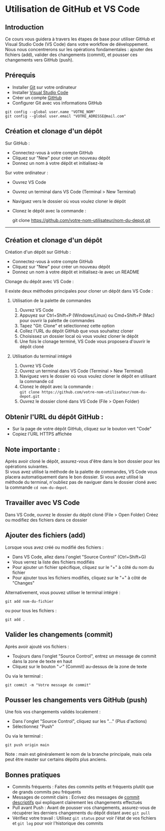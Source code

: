 # Utilisation de GitHub et VS Code

## Introduction

Ce cours vous guidera à travers les étapes de base pour utiliser GitHub et Visual Studio Code (VS Code) dans votre workflow de développement. Nous nous concentrerons sur les opérations fondamentales : ajouter des fichiers (add), valider des changements (commit), et pousser ces changements vers GitHub (push).

## Prérequis

- Installer [Git](https://git-scm.com/downloads) sur votre ordinateur
- Installer [Visual Studio Code](https://code.visualstudio.com/download)
- Créer un compte [GitHub](https://github.com/)
- Configurer Git avec vos informations GitHub  

```
git config --global user.name "VOTRE_NOM"
git config --global user.email "VOTRE_ADRESSE@mail.com"
```


## Création et clonage d'un dépôt

Sur GitHub :

- Connectez-vous à votre compte GitHub
- Cliquez sur "New" pour créer un nouveau dépôt
- Donnez un nom à votre dépôt et initialisez-le

Sur votre ordinateur :

- Ouvrez VS Code
- Ouvrez un terminal dans VS Code (Terminal > New Terminal)
- Naviguez vers le dossier où vous voulez cloner le dépôt
- Clonez le dépôt avec la commande :

    git clone https://github.com/votre-nom-utilisateur/nom-du-depot.git

---
## Création et clonage d'un dépôt

Création d'un dépôt sur GitHub :

 - Connectez-vous à votre compte GitHub
 - Cliquez sur "New" pour créer un nouveau dépôt
 - Donnez un nom à votre dépôt et initialisez-le avec un README

Clonage du dépôt avec VS Code :  

Il existe deux méthodes principales pour cloner un dépôt dans VS Code :

1. Utilisation de la palette de commandes

    1. Ouvrez VS Code
    2. Appuyez sur Ctrl+Shift+P (Windows/Linux) ou Cmd+Shift+P (Mac) pour ouvrir la palette de commandes
    3. Tapez "Git: Clone" et sélectionnez cette option
    4. Collez l'URL du dépôt GitHub que vous souhaitez cloner
    5. Choisissez un dossier local où vous voulez cloner le dépôt
    6. Une fois le clonage terminé, VS Code vous proposera d'ouvrir le dépôt cloné

2. Utilisation du terminal intégré

    1. Ouvrez VS Code
    2. Ouvrez un terminal dans VS Code (Terminal > New Terminal)
    3. Naviguez vers le dossier où vous voulez cloner le dépôt en utilisant la commande cd
    4. Clonez le dépôt avec la commande :  
    `git clone https://github.com/votre-nom-utilisateur/nom-du-depot.git`
    5. Ouvrez le dossier cloné dans VS Code (File > Open Folder)

## Obtenir l'URL du dépôt GitHub :

 - Sur la page de votre dépôt GitHub, cliquez sur le bouton vert "Code"
 - Copiez l'URL HTTPS affichée

## Note importante :

Après avoir cloné le dépôt, assurez-vous d'être dans le bon dossier pour les opérations suivantes.  
Si vous avez utilisé la méthode de la palette de commandes, VS Code vous placera automatiquement dans le bon dossier. Si vous avez utilisé la méthode du terminal, n'oubliez pas de naviguer dans le dossier cloné avec la commande `cd nom-du-depot`.

## Travailler avec VS Code

Dans VS Code, ouvrez le dossier du dépôt cloné (File > Open Folder)
Créez ou modifiez des fichiers dans ce dossier


## Ajouter des fichiers (add)

Lorsque vous avez créé ou modifié des fichiers :

 * Dans VS Code, allez dans l'onglet "Source Control" (Ctrl+Shift+G)
 * Vous verrez la liste des fichiers modifiés
 * Pour ajouter un fichier spécifique, cliquez sur le "+" à côté du nom du fichier
 * Pour ajouter tous les fichiers modifiés, cliquez sur le "+" à côté de "Changes"

Alternativement, vous pouvez utiliser le terminal intégré :

    git add nom-du-fichier

ou pour tous les fichiers :

    git add .


## Valider les changements (commit)

Après avoir ajouté vos fichiers :

 * Toujours dans l'onglet "Source Control", entrez un message de commit dans la zone de texte en haut
 * Cliquez sur le bouton "✓" (Commit) au-dessus de la zone de texte

Ou via le terminal :

    git commit -m "Votre message de commit"


## Pousser les changements vers GitHub (push)

Une fois vos changements validés localement :

 * Dans l'onglet "Source Control", cliquez sur les "..." (Plus d'actions)
 * Sélectionnez "Push"

Ou via le terminal :

    git push origin main

Note : main est généralement le nom de la branche principale, mais cela peut être master sur certains dépôts plus anciens.


## Bonnes pratiques

 * Commits fréquents : Faites des commits petits et fréquents plutôt que de grands commits peu fréquents
 * Messages de commit clairs : Écrivez des messages de [commit descriptifs](https://www.conventionalcommits.org/en/v1.0.0/) qui expliquent clairement les changements effectués
 * Pull avant Push : Avant de pousser vos changements, assurez-vous de récupérer les derniers changements du dépôt distant avec `git pull`
 * Vérifiez votre travail : Utilisez `git status` pour voir l'état de vos fichiers et `git log` pour voir l'historique des commits
